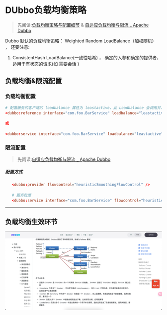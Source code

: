 # DUbbo负载均衡策略
> 先阅读:[负载均衡策略与配置细节](./负载均衡策略与配置细节%20_%20Apache%20Dubbo.pdf) & [自适应负载均衡与限流 _ Apache Dubbo](./自适应负载均衡与限流%20_%20Apache%20Dubbo.pdf)


Dubbo 默认的负载均衡策略： Weighted Random LoadBalance（加权随机） ， 还要注意: 
1. ConsistentHash LoadBalance(一致性哈希) ， 确定的入参和确定的提供者，适用于有状态的请求(如 需要会话 )


## 负载均衡&限流配置
### 负载均衡配置
```conf
# 配置服务的客户端的 loadbalance 属性为 leastactive，此 Loadbalance 会调用并发数最小的 Provider（Consumer端并发数）。
<dubbo:reference interface="com.foo.BarService" loadbalance="leastactive" />

或 

<dubbo:service interface="com.foo.BarService" loadbalance="leastactive" />
```

### 限流配置
> 先阅读:[自适应负载均衡与限流 _ Apache Dubbo](./cn.dubbo.apache.org_zh-cn_overview_reference_proposals_heuristic-flow-control_.png)

##### 配置方式
```conf
   <dubbo:provider flowcontrol="heuristicSmoothingFlowControl" />
   
   # 服务粒度
   <dubbo:service interface="com.foo.BarService" flowcontrol="heuristicSmoothingFlowControl" />
```

---

## 负载均衡生效环节
![1ae6e28c70ec0be88a53006d37103f2f.png](./../005.IMGS/1ae6e28c70ec0be88a53006d37103f2f.png)